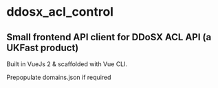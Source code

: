 # ddosx_acl_control

## Small frontend API client for DDoSX ACL API (a UKFast product)

Built in VueJs 2 & scaffolded with Vue CLI.

Prepopulate domains.json if required